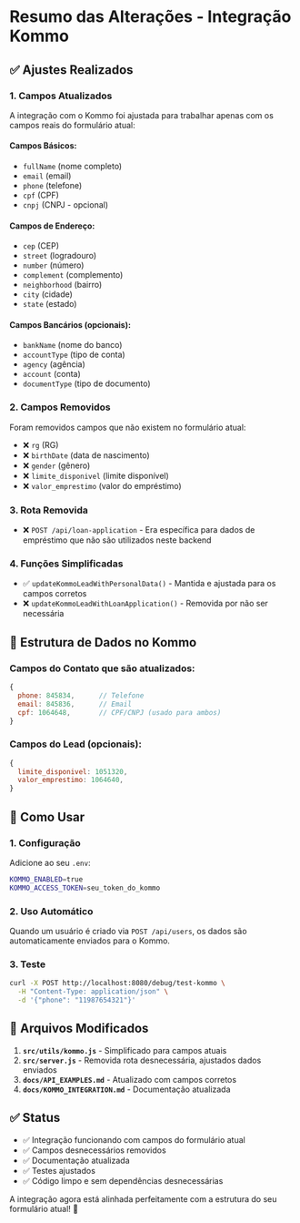 # Resumo das Alterações - Integração Kommo

## ✅ Ajustes Realizados

### 1. **Campos Atualizados**
A integração com o Kommo foi ajustada para trabalhar apenas com os campos reais do formulário atual:

#### Campos Básicos:
- `fullName` (nome completo)
- `email` (email)
- `phone` (telefone)
- `cpf` (CPF)
- `cnpj` (CNPJ - opcional)

#### Campos de Endereço:
- `cep` (CEP)
- `street` (logradouro)
- `number` (número)
- `complement` (complemento)
- `neighborhood` (bairro)
- `city` (cidade)
- `state` (estado)

#### Campos Bancários (opcionais):
- `bankName` (nome do banco)
- `accountType` (tipo de conta)
- `agency` (agência)
- `account` (conta)
- `documentType` (tipo de documento)

### 2. **Campos Removidos**
Foram removidos campos que não existem no formulário atual:
- ❌ `rg` (RG)
- ❌ `birthDate` (data de nascimento)
- ❌ `gender` (gênero)
- ❌ `limite_disponivel` (limite disponível)
- ❌ `valor_emprestimo` (valor do empréstimo)

### 3. **Rota Removida**
- ❌ `POST /api/loan-application` - Era específica para dados de empréstimo que não são utilizados neste backend

### 4. **Funções Simplificadas**
- ✅ `updateKommoLeadWithPersonalData()` - Mantida e ajustada para os campos corretos
- ❌ `updateKommoLeadWithLoanApplication()` - Removida por não ser necessária

## 🔧 Estrutura de Dados no Kommo

### Campos do Contato que são atualizados:
```javascript
{
  phone: 845834,      // Telefone
  email: 845836,      // Email
  cpf: 1064648,       // CPF/CNPJ (usado para ambos)
}
```

### Campos do Lead (opcionais):
```javascript
{
  limite_disponivel: 1051320,
  valor_emprestimo: 1064640,
}
```

## 📝 Como Usar

### 1. Configuração
Adicione ao seu `.env`:
```bash
KOMMO_ENABLED=true
KOMMO_ACCESS_TOKEN=seu_token_do_kommo
```

### 2. Uso Automático
Quando um usuário é criado via `POST /api/users`, os dados são automaticamente enviados para o Kommo.

### 3. Teste
```bash
curl -X POST http://localhost:8080/debug/test-kommo \
  -H "Content-Type: application/json" \
  -d '{"phone": "11987654321"}'
```

## 📂 Arquivos Modificados

1. **`src/utils/kommo.js`** - Simplificado para campos atuais
2. **`src/server.js`** - Removida rota desnecessária, ajustados dados enviados
3. **`docs/API_EXAMPLES.md`** - Atualizado com campos corretos
4. **`docs/KOMMO_INTEGRATION.md`** - Documentação atualizada

## ✅ Status
- ✅ Integração funcionando com campos do formulário atual
- ✅ Campos desnecessários removidos
- ✅ Documentação atualizada
- ✅ Testes ajustados
- ✅ Código limpo e sem dependências desnecessárias

A integração agora está alinhada perfeitamente com a estrutura do seu formulário atual! 🎉
